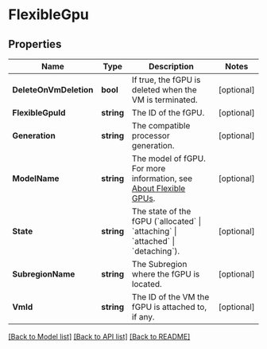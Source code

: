 # FlexibleGpu

## Properties

Name | Type | Description | Notes
------------ | ------------- | ------------- | -------------
**DeleteOnVmDeletion** | **bool** | If true, the fGPU is deleted when the VM is terminated. | [optional] 
**FlexibleGpuId** | **string** | The ID of the fGPU. | [optional] 
**Generation** | **string** | The compatible processor generation. | [optional] 
**ModelName** | **string** | The model of fGPU. For more information, see [About Flexible GPUs](https://docs.outscale.com/en/userguide/About-Flexible-GPUs.html). | [optional] 
**State** | **string** | The state of the fGPU (&#x60;allocated&#x60; \\| &#x60;attaching&#x60; \\| &#x60;attached&#x60; \\| &#x60;detaching&#x60;). | [optional] 
**SubregionName** | **string** | The Subregion where the fGPU is located. | [optional] 
**VmId** | **string** | The ID of the VM the fGPU is attached to, if any. | [optional] 

[[Back to Model list]](../README.md#documentation-for-models) [[Back to API list]](../README.md#documentation-for-api-endpoints) [[Back to README]](../README.md)


